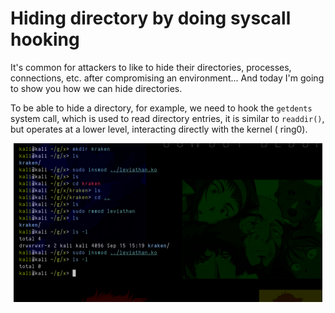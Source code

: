 # **Hiding directory by doing syscall hooking**

It's common for attackers to like to hide their directories, processes, connections, etc. after compromising an environment... And today I'm going to show you how we can hide directories.

To be able to hide a directory, for example, we need to hook the `getdents` system call, which is used to read directory entries, it is similar to `readdir()`, but operates at a lower level, interacting directly with the kernel ( ring0).

<p align="center"><img src="image.png"></p>
